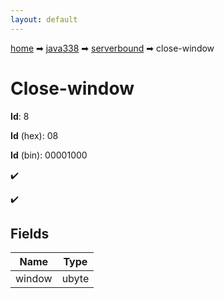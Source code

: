 ```yaml
---
layout: default
---
```


[home](/) ➡ [java338](/protocol/java338) ➡ [serverbound](/protocol/java338/serverbound) ➡ close-window

# Close-window

**Id**: 8

**Id** (hex): 08

**Id** (bin): 00001000

✔️

✔️

## Fields

Name | Type
---|---
window | ubyte

